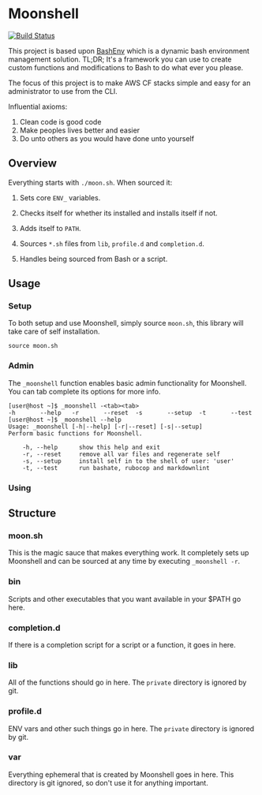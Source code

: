 # Moonshell

[![Build Status](https://travis-ci.org/communityds/moonshell.svg?branch=master)](https://travis-ci.org/communityds/moonshell)

This project is based upon [BashEnv](https://github.com/pingram3030/bashenv)
which is a dynamic bash environment management solution. TL;DR; It's a
framework you can use to create custom functions and modifications to Bash to
do what ever you please.

The focus of this project is to make AWS CF stacks simple and easy for an
administrator to use from the CLI.

Influential axioms:

1. Clean code is good code
1. Make peoples lives better and easier
1. Do unto others as you would have done unto yourself

## Overview

Everything starts with `./moon.sh`. When sourced it:

1. Sets core `ENV_` variables.

1. Checks itself for whether its installed and installs itself if not.

1. Adds itself to `PATH`.

1. Sources `*.sh` files from `lib`, `profile.d` and `completion.d`.

1. Handles being sourced from Bash or a script.

## Usage

### Setup

To both setup and use Moonshell, simply source `moon.sh`, this library will
take care of self installation.

```
source moon.sh
```

### Admin

The `_moonshell` function enables basic admin functionality for Moonshell. You
can tab complete its options for more info.

```
[user@host ~]$ _moonshell -<tab><tab>
-h       --help   -r       --reset  -s       --setup  -t       --test
[user@host ~]$ _moonshell --help
Usage: _moonshell [-h|--help] [-r|--reset] [-s|--setup]
Perform basic functions for Moonshell.

    -h, --help      show this help and exit
    -r, --reset     remove all var files and regenerate self
    -s, --setup     install self in to the shell of user: 'user'
    -t, --test      run bashate, rubocop and markdownlint
```

### Using

## Structure

### moon.sh

This is the magic sauce that makes everything work. It completely sets up
Moonshell and can be sourced at any time by executing `_moonshell -r`.

### bin

Scripts and other executables that you want available in your $PATH go here.

### completion.d

If there is a completion script for a script or a function, it goes in here.

### lib

All of the functions should go in here. The `private` directory is ignored by
git.

### profile.d

ENV vars and other such things go in here. The `private` directory is ignored
by git.

### var

Everything ephemeral that is created by Moonshell goes in here. This directory
is git ignored, so don't use it for anything important.

